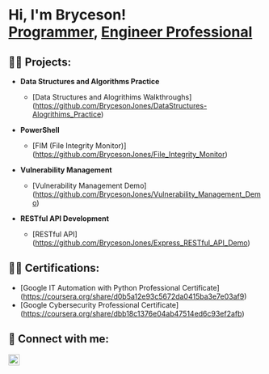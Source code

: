 <h1>Hi, I'm Bryceson! <br/><a href="https://github.com/BrycesonJones">Programmer</a>, <a href="https://www.linkedin.com/in/brycesonjones/">Engineer Professional</a>

<h2>👨‍💻 Projects:</h2>

- <b>Data Structures and Algorithms Practice</b>
  - [Data Structures and Alogrithims Walkthroughs] (https://github.com/BrycesonJones/DataStructures-Alogrithims_Practice)

- <b>PowerShell</b>
  - [FIM (File Integrity Monitor)] (https://github.com/BrycesonJones/File_Integrity_Monitor)

- <b>Vulnerability Management</b>
  - [Vulnerability Management Demo] (https://github.com/BrycesonJones/Vulnerability_Management_Demo)

- <b>RESTful API Development</b>
  - [RESTful API] (https://github.com/BrycesonJones/Express_RESTful_API_Demo)

<h2>👨‍💻 Certifications:</h2>

- [Google IT Automation with Python Professional Certificate] (https://coursera.org/share/d0b5a12e93c5672da0415ba3e7e03af9)
- [Google Cybersecurity Professional Certificate] (https://coursera.org/share/dbb18c1376e04ab47514ed6c93ef2afb)

<h2> 🤳 Connect with me:</h2>

[<img align="left" alt="BrycesonJones | LinkedIn" width="22px" src="https://cdn.jsdelivr.net/npm/simple-icons@v3/icons/linkedin.svg" />][linkedin]

[linkedin]: https://linkedin.com/in/brycesonjones
<!--
**BrycesonJones/BrycesonJones** is a ✨ _special_ ✨ repository because its `README.md` (this file) appears on your GitHub profile.


-->
